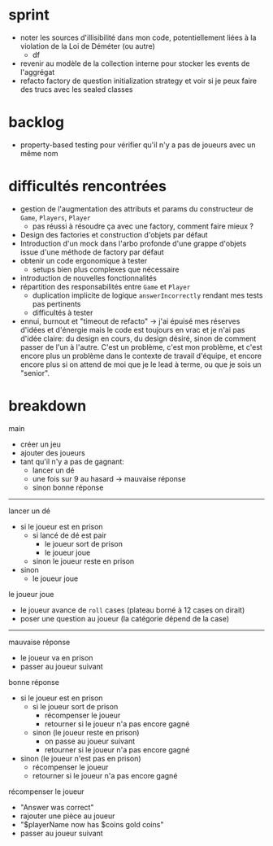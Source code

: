 # sprint
- noter les sources d'illisibilité dans mon code, potentiellement liées à la violation de la Loi de Déméter (ou autre)
  - df
- revenir au modèle de la collection interne pour stocker les events de l'aggrégat
- refacto factory de question initialization strategy et voir si je peux faire des trucs avec les sealed classes

# backlog
- property-based testing pour vérifier qu'il n'y a pas de joueurs avec un même nom

# difficultés rencontrées
- gestion de l'augmentation des attributs et params du constructeur de `Game`, `Players`, `Player`
  - pas réussi à résoudre ça avec une factory, comment faire mieux ?
- Design des factories et construction d'objets par défaut
- Introduction d'un mock dans l'arbo profonde d'une grappe d'objets issue d'une méthode de factory par défaut
- obtenir un code ergonomique à tester
  - setups bien plus complexes que nécessaire 
- introduction de nouvelles fonctionnalités
- répartition des responsabilités entre `Game` et `Player`
  - duplication implicite de logique `answerIncorrectly` rendant mes tests pas pertinents
  - difficultés à tester 
- ennui, burnout et "timeout de refacto" -> j'ai épuisé mes réserves d'idées et d'énergie mais le code est toujours en vrac et je n'ai pas d'idée claire: du design en cours, du design désiré, sinon de comment passer de l'un à l'autre. C'est un problème, c'est mon problème, et c'est encore plus un problème dans le contexte de travail d'équipe, et encore encore plus si on attend de moi que je le lead à terme, ou que je sois un "senior". 

# breakdown

main
- créer un jeu
- ajouter des joueurs
- tant qu'il n'y a pas de gagnant:
  - lancer un dé
  - une fois sur 9 au hasard -> mauvaise réponse
  - sinon bonne réponse

---

lancer un dé
- si le joueur est en prison
  - si lancé de dé est pair
    - le joueur sort de prison
    - le joueur joue
  - sinon
    le joueur reste en prison
- sinon
  - le joueur joue

le joueur joue
- le joueur avance de `roll` cases (plateau borné à 12 cases on dirait)
- poser une question au joueur (la catégorie dépend de la case)

--- 

mauvaise réponse
- le joueur va en prison
- passer au joueur suivant

bonne réponse
- si le joueur est en prison
  - si le joueur sort de prison
    - récompenser le joueur
    - retourner si le joueur n'a pas encore gagné
  - sinon (le joueur reste en prison)
    - on passe au joueur suivant
    - retourner si le joueur n'a pas encore gagné
- sinon (le joueur n'est pas en prison)
  - récompenser le joueur
  - retourner si le joueur n'a pas encore gagné

récompenser le joueur
- "Answer was correct"
- rajouter une pièce au joueur
- "$playerName now has $coins gold coins"
- passer au joueur suivant
